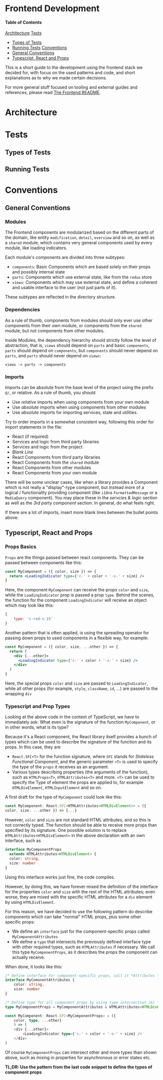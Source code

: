 # Frontend Development

#### Table of Contents
[Architecture](#architecture)
[Tests](#running-tests)
* [Types of Tests](#types-of-tests)
* [Running Tests](#running-tests)
[Conventions](#conventions)
* [General Conventions](#general-conventions)
* [Typescript, React and Props](#typescript-react-and-props)

This is a short guide to the development using the frontend stack we
decided for, with focus on the used patterns and code, and short
explanations as to why we made certain decisions.

For more general stuff focused on tooling and external guides and
references, please read [The Frontend README](../../apps/customisable-notification-service-frontend/README.md).

# Architecture

# Tests

## Types of Tests

## Running Tests

# Conventions

## General Conventions

### Modules
The Frontend components are modularized based on the different parts of the
domain, like entity `modification`, `detail`, `overview` and so on, as
well as a `shared` module, which contains very general components used
by every module, like loading indicators.

Each module's components are divided into three subtypes:
- `components`: Basic Components which are based solely on their props
  and possibly internal state
- `parts`: Components which use external state, like from the `redux`
  store
- `views`: Components which may use external state, and define a
  coherent and usable interface to the user (not just parts of it).

These subtypes are reflected in the directory structure.

### Dependencies

As a rule of thumb, components from modules should only ever use
other components from their own module, or components from the
`shared` module, but not components from other modules.

Inside Modules, the dependency hierarchy should strictly follow the level of
abstraction, that is, `views` should depend on `parts` and basic `components`,
`parts` should depend on `components`, but `components` should never
depend on `parts`, and `parts` should never depend on `views`:

```
views -> parts -> components
```

### Imports

Imports can be absolute from the base level of the project using the
prefix `@/`, or relative. As a rule of thumb, you should
- Use *relative* imports when using components from your own module
- Use *absolute* imports when using components from other modules
- Use *absolute* imports for importing services, state and utilities.

Try to order imports in a somewhat consistent way, following this
order for import statements in the file:
- React (if required)
- Services and logic from third party libraries
- Services and logic from the project
- *Blank Line*
- React Components from third party libraries
- React Components from the `shared` module
- React Components from other modules
- React Components from your own module

There will be some unclear cases, like when a library provides a
Component which is not really a "display"-type component, but instead
more of a logical / functionality providing component (like `i18n`s
`FormattedMessage` or a `MediaQuery` component). You may place these
in the *servcies & logic* section as well as the *3rd party component*
section. In general, do what feels right.

If there are a lot of imports, insert more blank lines between the
bullet points above.

## Typescript, React and Props

### Props Basics

`Props` are the things passed between react components. They can be
passed between components like this:

```jsx
const MyComponent = ({ color, size }) => {
  return <LoadingIndicator type={'c-' + color + '-s-' + size} />
}
```
Here, the component `MyComponent` can receive the props `color` and
`size`,
while the `LoadingIndicator` prop is passed a prop `type`. Behind the
scenes, the function for the component `LoadingIndicator` will receive an object which
may look like this:
```js
{
    type: 'c-red-s-15'
}
```

Another pattern that is often applied, is using the spreading
operator for passing down props to used components in a flexible way,
for example:

```jsx
const MyComponent = ({ color, size, ...other }) => {
  return (
    <div {...other}>
      <LoadingIndicator type={'c-' + color + '-s-' + size} />
    </div>
  )
}
```
Here, the special props `color` and `size` are passed to
`LoadingIndicator`, while all other props (for example, `style`,
`className`, `id`, ...) are passed to the wrapping `div`

### Typescript and Prop Types

Looking at the above code in the context of TypeScript, we have to
immediately ask: What even is the signature of the function
`MyComponent`, or in other words, what is its type?

Because it's a React component, the React library itself provides a
bunch of types which can be used to describe the signature of the
function and its props. In this case, they are
- `React.SFC<T>` for the function signature, where `SFC` stands for
  *Stateless Functional Component*, and the generic parameter `<T>` is
  used to specify the type of the `props` it receives as an argument.
- Various types describing properties (the arguments of the function),
  such as `HTMLProps<T>`, `HTMLAttributes<T>` and more. `<T>` can be
  used to specify the Type of element the props are applied to, for
  example `HTMLDivElement`, `HTMLInputElement` and so on.

A first draft for the type of `MyComponent` could look like this:
```ts
const MyComponent: React.SFC<HTMLAttributes<HTMLDivElement>> = ({
color, size, ...other }) => {...}
```
However, `color` and `size` are not standard HTML attributes, and so
this is not correctly typed. The function should be able to receive
more props than specified by its signature. One possible solution is to replace
`HTMLAttributes<HTMLDivElement>` in the above declaration with an own
interface, such as
```ts
interface MyComponentProps
  extends HTMLAttributes<HTMLDivElement> {
  color: string,
  size: number
}
```
Using this interface works just fine, the code compiles.

However, by doing this, we have forever mixed the definition of the
interface for the properties `color` and `size` with the rest of the
HTML attributes; even worse, they are mixed with the specific HTML
attributes for a `div` element by using `HTMLDivElement`.

For this reason, we have decided to use the following pattern do
describe components which can take "normal" HTML props, plus some other
specific props:
- We define an `interface` just for the component-specific props called
  `MyComponentAttributes`
- We define a `type` that intersects the previously defined
  interface type with other required types, such as
  `HTMLAttributes` if necessary. We call this type
  `MyComponentProps`, as it describes the props the component can
  actually receive.

When done, it looks like this:
```ts
/* Define interface for component-specific props, call it *Attributes */
interface MyComonentAttributes {
    color: string,
    size: number
}

/* Define type for all component props by using type intersection (&) */
type MyComponentProps = MyComponentAttributes & HTMLAttributes<HTMLDivElement>

const MyComponent: React.SFC<MyComponentProps> = ({
    color, type, ...other}
    ) => (
    <div {...other}>
        <LoadingIndicator type={'c-' + color + '-s-' + size} />
    </div>
)
```

Of course `MyComponentProps` can intersect other and more types than
shown above, such as mixing in properties for asynchronous or error
states etc.

**TL;DR: Use the pattern from the last code snippet to define the
types of component props**
